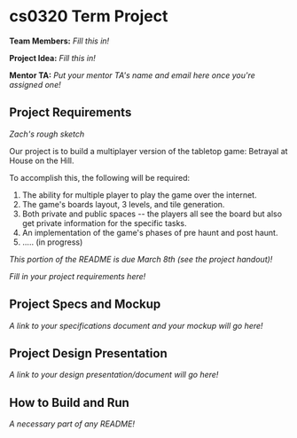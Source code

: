 # cs0320 Term Project

**Team Members:** _Fill this in!_

**Project Idea:** _Fill this in!_

**Mentor TA:** _Put your mentor TA's name and email here once you're assigned one!_

## Project Requirements
_Zach's rough sketch_

Our project is to build a multiplayer version of the tabletop game:
Betrayal at House on the Hill.

To accomplish this, the following will be required:
1. The ability for multiple player to play the game over the internet.
2. The game's boards layout, 3 levels, and tile generation.
3. Both private and public spaces -- the players all see the board but also
  get private information for the specific tasks.
4. An implementation of the game's phases of pre haunt and post haunt.
5. ..... (in progress)

_This portion of the README is due March 8th (see the project handout)!_

_Fill in your project requirements here!_

## Project Specs and Mockup
_A link to your specifications document and your mockup will go here!_

## Project Design Presentation
_A link to your design presentation/document will go here!_

## How to Build and Run
_A necessary part of any README!_

